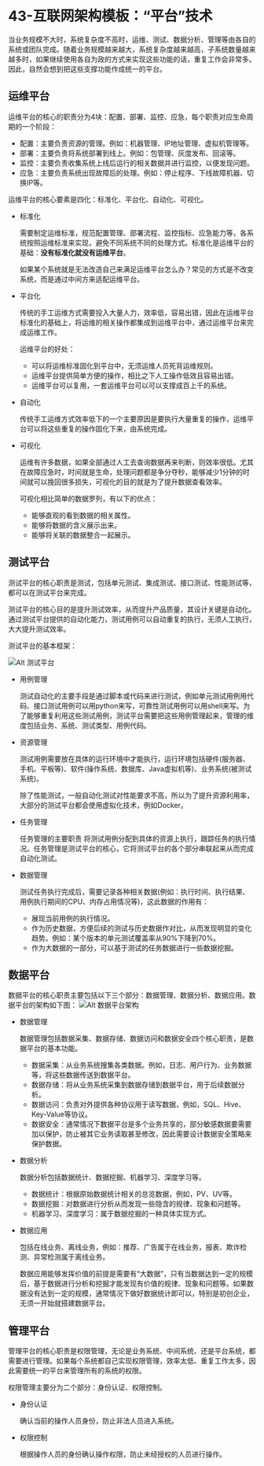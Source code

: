 # 43-互联网架构模板：“平台”技术

当业务规模不大时，系统复杂度不高时，运维、测试、数据分析、管理等由各自的系统或团队完成。随着业务规模越来越大，系统复杂度越来越高，子系统数量越来越多时，如果继续使用各自为政的方式来实现这些功能的话，重复工作会非常多。因此，自然会想到把这些支撑功能作成统一的平台。


## 运维平台

运维平台的核心的职责分为4块：配置、部署、监控、应急，每个职责对应生命周期的一个阶段：

- 配置：主要负责资源的管理。例如：机器管理、IP地址管理、虚拟机管理等。
- 部署：主要负责将系统部署到线上。例如：包管理、灰度发布、回滚等。
- 监控：主要负责收集系统上线后运行的相关数据并进行监控，以便发现问题。
- 应急：主要负责系统出现故障后的处理。例如：停止程序、下线故障机器、切换IP等。

运维平台的核心要素是四化：标准化、平台化、自动化、可视化。

- 标准化
  
  需要制定运维标准，规范配置管理、部署流程、监控指标、应急能力等，各系统按照运维标准来实现，避免不同系统不同的处理方式。标准化是运维平台的基础：**没有标准化就没有运维平台**。

  如果某个系统就是无法改造自己来满足运维平台怎么办？常见的方式是不改变系统，而是通过中间方来适配运维平台。

- 平台化
  
  传统的手工运维方式需要投入大量人力，效率低，容易出错，因此在运维平台标准化的基础上，将运维的相关操作都集成到运维平台中，通过运维平台来完成运维工作。

  运维平台的好处：
  - 可以将运维标准固化到平台中，无须运维人员死背运维规则。
  - 运维平台提供简单方便的操作，相比之下人工操作低效且容易出错。
  - 运维平台可以复用，一套运维平台可以可以支撑成百上千的系统。

- 自动化
  
  传统手工运维方式效率低下的一个主要原因是要执行大量重复的操作，运维平台可以将这些重复的操作固化下来，由系统完成。

- 可视化
  
  运维有许多数据，如果全部通过人工去查询数据再来判断，则效率很低。尤其在故障应急时，时间就是生命，处理问题都是争分夺秒，能够减少1分钟的时间就可以挽回很多损失，可视化的目的就是为了提升数据查看效率。

  可视化相比简单的数据罗列，有以下的优点：
  - 能够直观的看到数据的相关属性。
  - 能够将数据的含义展示出来。
  - 能够将关联的数据整合一起展示。


## 测试平台

测试平台的核心职责是测试，包括单元测试、集成测试、接口测试、性能测试等，都可以在测试平台来完成。

测试平台的核心目的是提升测试效率，从而提升产品质量，其设计关键是自动化。通过测试平台提供的自动化能力，测试用例可以自动重复的执行，无须人工执行，大大提升测试效率。

测试平台的基本框架：

![Alt 测试平台](1037-1.png)

- 用例管理
  
  测试自动化的主要手段是通过脚本或代码来进行测试，例如单元测试用例用代码、接口测试用例可以用python来写，可靠性测试用例可以用shell来写。为了能够重复利用这些测试用例，测试平台需要把这些用例管理起来，管理的维度包括业务、系统、测试类型、用例代码。

- 资源管理
  
  测试用例需要放在具体的运行环境中才能执行，运行环境包括硬件(服务器、手机、平板等)、软件(操作系统、数据库、Java虚拟机等)、业务系统(被测试系统)。

  除了性能测试，一般自动化测试对性能要求不高，所以为了提升资源利用率，大部分的测试平台都会使用虚拟化技术，例如Docker。

- 任务管理
  
  任务管理的主要职责 将测试用例分配到具体的资源上执行，跟踪任务的执行情况。任务管理是测试平台的核心，它将测试平台的各个部分串联起来从而完成自动化测试。

- 数据管理
  
  测试任务执行完成后，需要记录各种相关数据(例如：执行时间、执行结果、用例执行期间的CPU、内存占用情况等)，这此数据的作用有：
  - 展现当前用例的执行情况。
  - 作为历史数据，方便后续的测试与历史数据作对比，从而发现明显的变化趋势。例如：某个版本的单元测试覆盖率从90%下降到70%。
  - 作为大数据的一部分，可以基于测试的任务数据进行一些数据挖掘。

## 数据平台

数据平台的核心职责主要包括以下三个部分：数据管理、数据分析、数据应用。数据平台的架构如下图：
![Alt 数据平台架构](1037-2.png)
  
- 数据管理
  
  数据管理包括数据采集、数据存储、数据访问和数据安全四个核心职责，是数据平台的基本功能。

  - 数据采集：从业务系统搜集各类数据。例如，日志、用户行为、业务数据等，将这些数据传送到数据平台。
  - 数据存储：将从业务系统采集到数据存储到数据平台，用于后续数据分析。
  - 数据访问：负责对外提供各种协议用于读写数据，例如，SQL、Hive、Key-Value等协议。
  - 数据安全：通常情况下数据平台是多个业务共享的，部分敏感数据要需要加以保护，防止被其它业务读取甚至修改，因此需要设计数据安全策略来保护数据。

- 数据分析
  
  数据分析包括数据统计、数据挖掘、机器学习、深度学习等。
  - 数据统计：根据原始数据统计相关的总览数据，例如，PV、UV等。
  - 数据挖掘：对数据进行分析从而发现一些隐含的规律、现象和问题等。
  - 机器学习、深度学习：属于数据挖掘的一种具体实现方式。

- 数据应用
  
  包括在线业务、离线业务，例如：推荐、广告属于在线业务，报表、欺诈检测、异常检测属于离线业务。

  数据应用能够发挥价值的前提是需要有“大数据”，只有当数据达到一定的规模后，基于数据进行分析和挖掘才能发现有价值的规律、现象和问题等。如果数据没有达到一定的规模，通常情况下做好数据统计即可以，特别是初创企业，无须一开始就搭建数据平台。


## 管理平台

管理平台的核心职责是权限管理，无论是业务系统、中间系统、还是平台系统，都需要进行管理。如果每个系统都自己实现权限管理，效率太低、重复工作太多，因此需要统一的平台来管理所有的系统的权限。

权限管理主要分为二个部分：身份认证、权限控制。

- 身份认证
  
  确认当前的操作人员身份，防止非法人员进入系统。

- 权限控制
  
  根据操作人员的身份确认操作权限，防止未经授权的人员进行操作。

<Valine/>